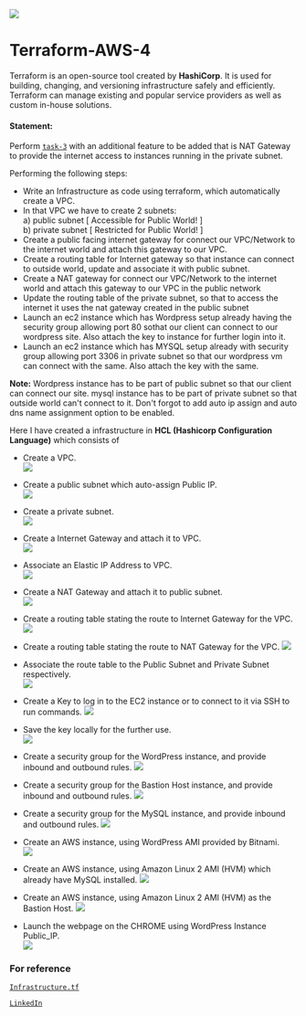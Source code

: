 ![](images/terraws.png)
# Terraform-AWS-4
Terraform is an open-source tool created by **HashiCorp**. It is used for building, changing, and versioning infrastructure safely and efficiently. Terraform can manage existing and popular service providers as well as custom in-house solutions. </br>

#### Statement:
Perform [`task-3`](https://github.com/Sparsh-Agrawal/Terraform-AWS-3) with an additional feature to be added that is NAT Gateway to provide the internet access to instances running in the private subnet.

Performing the following steps:
* Write an Infrastructure as code using terraform, which automatically create a VPC.
* In that VPC we have to create 2 subnets:
<br>  a) public  subnet [ Accessible for Public World! ] 
<br>  b) private subnet [ Restricted for Public World! ]
* Create a public facing internet gateway for connect our VPC/Network to the internet world and attach this gateway to our VPC.
* Create  a routing table for Internet gateway so that instance can connect to outside world, update and associate it with public subnet.
* Create a NAT gateway for connect our VPC/Network to the internet world  and attach this gateway to our VPC in the public network
* Update the routing table of the private subnet, so that to access the internet it uses the nat gateway created in the public subnet
* Launch an ec2 instance which has Wordpress setup already having the security group allowing  port 80 sothat our client can connect to our wordpress site. Also attach the key to instance for further login into it.
* Launch an ec2 instance which has MYSQL setup already with security group allowing  port 3306 in private subnet so that our wordpress vm can connect with the same. Also attach the key with the same.

**Note:** Wordpress instance has to be part of public subnet so that our client can connect our site. 
mysql instance has to be part of private  subnet so that outside world can't connect to it.
Don't forgot to add auto ip assign and auto dns name assignment option to be enabled.

Here I have created a infrastructure in **HCL (Hashicorp Configuration Language)** which consists of 
<br/>

* Create a VPC.                                                                     
![](images/vpc.png)

* Create a public subnet which auto-assign Public IP.                                          
![](images/publicsubnet.png)

* Create a private subnet.                                                           
![](images/privatesubnet.png)

* Create a Internet Gateway and attach it to VPC.                                          
![](images/ig.png)

* Associate an Elastic IP Address to VPC.                         
![](images/eip.png)

* Create a NAT Gateway and attach it to public subnet.               
![](images/nat.png)

* Create a routing table stating the route to Internet Gateway for the VPC.
![](images/routetableig.png)

* Create a routing table stating the route to NAT Gateway for the VPC.
![](images/routetablenat.png)

* Associate the route table to the Public Subnet and Private Subnet respectively.                                            
![](images/routeass.png)

* Create a Key to log in to the EC2 instance or to connect to it via SSH to run commands.
![](images/key.png)

* Save the key locally for the further use.                                               
![](images/keys.png)

* Create a security group for the WordPress instance, and provide inbound and outbound rules.
![](images/sgw.png)

* Create a security group for the Bastion Host instance, and provide inbound and outbound rules.
![](images/sgbh.png)

* Create a security group for the MySQL instance, and provide inbound and outbound rules.
![](images/sgs.png)

* Create an AWS instance, using WordPress AMI provided by Bitnami.                                   
![](images/wpinstance.png)

* Create an AWS instance, using Amazon Linux 2 AMI (HVM) which already have MySQL installed.
![](images/sqlinstance.png)

* Create an AWS instance, using Amazon Linux 2 AMI (HVM) as the Bastion Host.
![](images/bhinstance.png)

* Launch the webpage on the CHROME using WordPress Instance Public_IP.              
![](images/chrome.png)

### For reference<br/>
[`Infrastructure.tf`](https://github.com/Sparsh-Agrawal/Terraform-AWS-4/blob/master/infra.tf)

[`LinkedIn`](https://www.linkedin.com/pulse/aws-infrastructure-using-terraform-iv-sparsh-agrawal)
